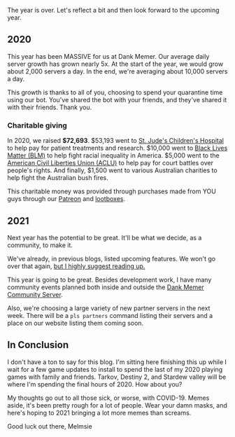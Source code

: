 The year is over. Let's reflect a bit and then look forward to the upcoming year.

## 2020
This year has been MASSIVE for us at Dank Memer. Our average daily server growth has grown nearly 5x. At the start of the year, we would grow about 2,000 servers a day. In the end, we're averaging about 10,000 servers a day.

This growth is thanks to all of you, choosing to spend your quarantine time using our bot. You've shared the bot with your friends, and they've shared it with their friends. Thank you.

### Charitable giving
In 2020, we raised **$72,693**.  $53,193 went to [St. Jude's Children's Hospital](https://www.stjude.org/) to help pay for patient treatments and research. $10,000 went to [Black Lives Matter (BLM)](https://blacklivesmatter.com/) to help fight racial inequality in America. $5,000 went to the [American Civil Liberties Union (ACLU)](https://www.aclu.org/) to help pay for court battles over people's rights. And finally, $1,500 went to various Australian charities to help fight the Australian bush fires.

This charitable money was provided through purchases made from YOU guys through our [Patreon](https://www.patreon.com/dankmemerbot) and [lootboxes](https://dankmemer.lol/loot). 

## 2021
Next year has the potential to be great. It'll be what we decide, as a community, to make it.

We've already, in previous blogs, listed upcoming features. We won't go over that again, [but I highly suggest reading up.](https://dankmemer.lol/blogs/plans-past-2020)

This year is going to be great. Besides development work, I have many community events planned both inside and outside the [Dank Memer Community Server](https://discord.gg/memers).

Also, we're choosing a large variety of new partner servers in the next week. There will be a `pls partners` command listing their servers and a place on our website listing them coming soon.

## In Conclusion
I don't have a ton to say for this blog. I'm sitting here finishing this up while I wait for a few game updates to install to spend the last of my 2020 playing games with family and friends. Tarkov, Destiny 2, and Stardew valley will be where I'm spending the final hours of 2020. How about you?

My thoughts go out to all those sick, or worse, with COVID-19. Memes aside, it's been pretty rough for a lot of people. Wear your damn masks, and here's hoping to 2021 bringing a lot more memes than screams.

Good luck out there,
Melmsie

